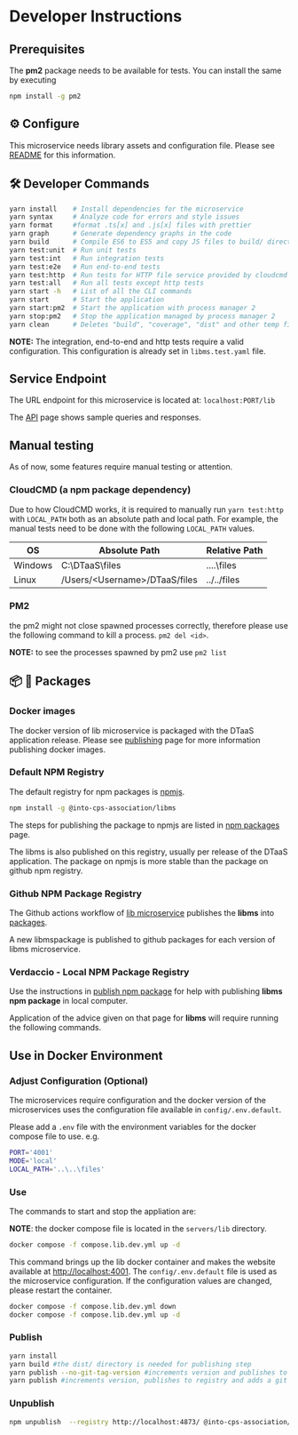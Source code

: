 # Developer Instructions

## Prerequisites

The **pm2** package needs to be available for tests.
You can install the same by executing

```bash
npm install -g pm2
```

## :gear: Configure

This microservice needs library assets and configuration
file. Please see [README](./README.md) for this information.

## :hammer_and_wrench: Developer Commands

```bash
yarn install    # Install dependencies for the microservice
yarn syntax     # Analyze code for errors and style issues
yarn format     #format .ts[x] and .js[x] files with prettier
yarn graph      # Generate dependency graphs in the code
yarn build      # Compile ES6 to ES5 and copy JS files to build/ directory
yarn test:unit  # Run unit tests
yarn test:int   # Run integration tests
yarn test:e2e   # Run end-to-end tests
yarn test:http  # Run tests for HTTP file service provided by cloudcmd
yarn test:all   # Run all tests except http tests
yarn start -h   # List of all the CLI commands
yarn start      # Start the application
yarn start:pm2  # Start the application with process manager 2
yarn stop:pm2   # Stop the application managed by process manager 2
yarn clean      # Deletes "build", "coverage", "dist" and other temp files
```

**NOTE:** The integration, end-to-end and http tests require a valid
configuration. This configuration is already set in `libms.test.yaml` file.

## Service Endpoint

The URL endpoint for this microservice is located at: `localhost:PORT/lib`

The [API](./API.md) page shows sample queries and responses.

## Manual testing

As of now, some features require manual testing or attention.

### CloudCMD (a npm package dependency)

Due to how CloudCMD works,
it is required to manually run `yarn test:http` with `LOCAL_PATH` both as an
absolute path and local path. For example, the manual tests
need to be done with the following `LOCAL_PATH` values.

| OS      | Absolute Path                 | Relative Path |
| ------- | ----------------------------- | ------------- |
| Windows | C:\DTaaS\files                | ..\..\files  |
| Linux   | /Users/\<Username\>/DTaaS/files | ../../files   |

### PM2

the pm2 might not close spawned processes correctly,
therefore please use the following command to kill a process.
`pm2 del <id>`.

**NOTE:** to see the processes spawned by pm2 use `pm2 list`

## :package: :ship: Packages

### Docker images

The docker version of lib microservice is packaged with the DTaaS
application release.
Please see [publishing](../../docker/README.md) page
for more information publishing docker images.

### Default NPM Registry

The default registry for npm packages is [npmjs](https://registry.npmjs.org).

```bash
npm install -g @into-cps-association/libms
```

The steps for publishing the package to npmjs are listed in
[npm packages](../../docs/developer/npm-packages.md) page.

The libms is also published on this registry, usually per release
of the DTaaS application. The package on npmjs is more stable
than the package on github npm registry.

### Github NPM Package Registry

The Github actions workflow of
[lib microservice](../../.github/workflows/lib-ms.yml) publishes the **libms**
into
[packages](https://github.com/orgs/INTO-CPS-Association/packages?repo_name=DTaaS).

A new libmspackage is published to github packages for each version
of libms microservice.

### Verdaccio - Local NPM Package Registry

Use the instructions in
[publish npm package](../../docs/developer/npm-packages.md) for help
with publishing **libms npm package** in local computer.

Application of the advice given on that page for **libms** will require
running the following commands.

## Use in Docker Environment

### Adjust Configuration (Optional)

The microservices require configuration and the docker version
of the microservices uses the configuration
file available in `config/.env.default`.

Please add a `.env` file with the environment variables for
the docker compose file to use.
e.g.

```sh
PORT='4001'
MODE='local'
LOCAL_PATH='..\..\files'
```

### Use

The commands to start and stop the appliation are:

**NOTE**: the docker compose file is located in the `servers/lib` directory.

```bash
docker compose -f compose.lib.dev.yml up -d
```

This command brings up the lib docker container and makes
the website available at <http://localhost:4001>.
The `config/.env.default` file is used as the microservice configuration.
If the configuration values are changed, please restart the container.

```bash
docker compose -f compose.lib.dev.yml down
docker compose -f compose.lib.dev.yml up -d
```

### Publish

```bash
yarn install
yarn build #the dist/ directory is needed for publishing step
yarn publish --no-git-tag-version #increments version and publishes to registry
yarn publish #increments version, publishes to registry and adds a git tag
```

### Unpublish

```bash
npm unpublish  --registry http://localhost:4873/ @into-cps-association/libms@0.2.0
```
